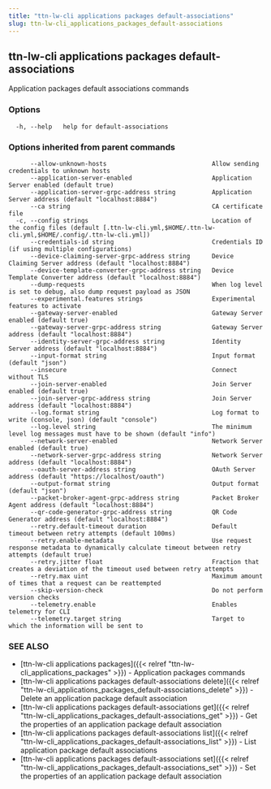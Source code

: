 ```yaml
---
title: "ttn-lw-cli applications packages default-associations"
slug: ttn-lw-cli_applications_packages_default-associations
---
```


## ttn-lw-cli applications packages default-associations

Application packages default associations commands

### Options

```
  -h, --help   help for default-associations
```

### Options inherited from parent commands

```
      --allow-unknown-hosts                             Allow sending credentials to unknown hosts
      --application-server-enabled                      Application Server enabled (default true)
      --application-server-grpc-address string          Application Server address (default "localhost:8884")
      --ca string                                       CA certificate file
  -c, --config strings                                  Location of the config files (default [.ttn-lw-cli.yml,$HOME/.ttn-lw-cli.yml,$HOME/.config/.ttn-lw-cli.yml])
      --credentials-id string                           Credentials ID (if using multiple configurations)
      --device-claiming-server-grpc-address string      Device Claiming Server address (default "localhost:8884")
      --device-template-converter-grpc-address string   Device Template Converter address (default "localhost:8884")
      --dump-requests                                   When log level is set to debug, also dump request payload as JSON
      --experimental.features strings                   Experimental features to activate
      --gateway-server-enabled                          Gateway Server enabled (default true)
      --gateway-server-grpc-address string              Gateway Server address (default "localhost:8884")
      --identity-server-grpc-address string             Identity Server address (default "localhost:8884")
      --input-format string                             Input format (default "json")
      --insecure                                        Connect without TLS
      --join-server-enabled                             Join Server enabled (default true)
      --join-server-grpc-address string                 Join Server address (default "localhost:8884")
      --log.format string                               Log format to write (console, json) (default "console")
      --log.level string                                The minimum level log messages must have to be shown (default "info")
      --network-server-enabled                          Network Server enabled (default true)
      --network-server-grpc-address string              Network Server address (default "localhost:8884")
      --oauth-server-address string                     OAuth Server address (default "https://localhost/oauth")
      --output-format string                            Output format (default "json")
      --packet-broker-agent-grpc-address string         Packet Broker Agent address (default "localhost:8884")
      --qr-code-generator-grpc-address string           QR Code Generator address (default "localhost:8884")
      --retry.default-timeout duration                  Default timeout between retry attempts (default 100ms)
      --retry.enable-metadata                           Use request response metadata to dynamically calculate timeout between retry attempts (default true)
      --retry.jitter float                              Fraction that creates a deviation of the timeout used between retry attempts
      --retry.max uint                                  Maximum amount of times that a request can be reattempted
      --skip-version-check                              Do not perform version checks
      --telemetry.enable                                Enables telemetry for CLI
      --telemetry.target string                         Target to which the information will be sent to
```

### SEE ALSO

* [ttn-lw-cli applications packages]({{< relref "ttn-lw-cli_applications_packages" >}})	 - Application packages commands
* [ttn-lw-cli applications packages default-associations delete]({{< relref "ttn-lw-cli_applications_packages_default-associations_delete" >}})	 - Delete an application package default association
* [ttn-lw-cli applications packages default-associations get]({{< relref "ttn-lw-cli_applications_packages_default-associations_get" >}})	 - Get the properties of an application package default association
* [ttn-lw-cli applications packages default-associations list]({{< relref "ttn-lw-cli_applications_packages_default-associations_list" >}})	 - List application package default associations
* [ttn-lw-cli applications packages default-associations set]({{< relref "ttn-lw-cli_applications_packages_default-associations_set" >}})	 - Set the properties of an application package default association

